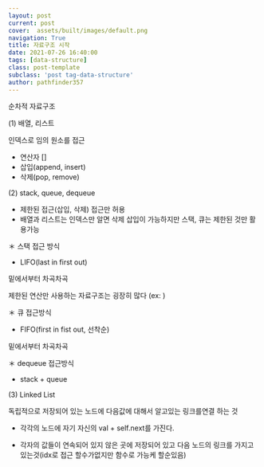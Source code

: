 ```yaml
---
layout: post
current: post
cover:  assets/built/images/default.png
navigation: True
title: 자료구조 시작
date: 2021-07-26 16:40:00
tags: [data-structure]
class: post-template
subclass: 'post tag-data-structure'
author: pathfinder357
---
```


순차적 자료구조

(1) 배열, 리스트

인덱스로 임의 원소를 접근

- 연산자 []
- 삽입(append, insert)
- 삭제(pop, remove)

(2) stack, queue, dequeue

- 제한된 접근(삽입, 삭제)  접근만 허용
- 배열과 리스트는 인덱스만 알면 삭제 삽입이 가능하지만 스택, 큐는 제한된 것만 활용가능

＊ 스택 접근 방식
- LIFO(last in first out)
  
밑에서부터 차곡차곡

제한된 연산만 사용하는 자료구조는 굉장히 많다 (ex: )

＊ 큐 접근방식

- FIFO(first in fist out, 선착순)

밑에서부터 차곡차곡

＊ dequeue 접근방식

- stack + queue

(3) Linked List
   
독립적으로 저장되어 있는 노드에 다음값에 대해서 알고있는 링크를연결 하는 것
   
- 각각의 노드에 자기 자신의 val + self.next를 가진다. 
  
- 각자의 값들이 연속되어 있지 않은 곳에 저장되어 있고 다음 노드의 링크를 가지고있는것(idx로 접근 할수가없지만 함수로 가능케 할순있음)





